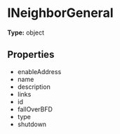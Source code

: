 # INeighborGeneral


**Type:** object

## Properties
* enableAddress
* name
* description
* links
* id
* fallOverBFD
* type
* shutdown
